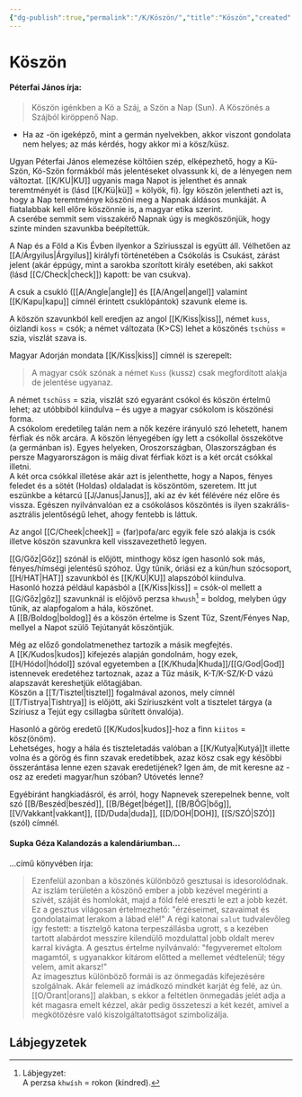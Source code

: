 ```yaml
---
{"dg-publish":true,"permalink":"/K/Köszön/","title":"Köszön","created":"2023-10-17T08:48","updated":"2024-02-23T15:41"}
---
```



# Köszön

#### Péterfai János írja:

> Köszön igénkben a Kö a Száj, a Szön a Nap (Sun). A Köszönés a Szájból kiröppenő Nap.  
- Ha az -ön igeképző, mint a germán nyelvekben, akkor viszont gondolata nem helyes; az más kérdés, hogy akkor mi a kösz/küsz.  

Ugyan Péterfai János elemezése költőien szép, elképezhető, hogy a Kü-Szön, Kö-Szön formákból más jelentéseket olvassunk ki, de a lényegen nem változtat. [[K/KU\|KU]] ugyanis maga Napot is jelenthet és annak teremtményét is (lásd [[K/Kü\|kü]] = kölyök, fi). Így köszön jelentheti azt is, hogy a Nap teremtménye köszöni meg a Napnak áldásos munkáját. A fiatalabbak kell előre köszönnie is, a magyar etika szerint.  
A cserébe semmit sem visszakérő Napnak úgy is megköszönjük, hogy szinte minden szavunkba beépítettük.  



A Nap és a Föld a Kis Évben ilyenkor a Szíriusszal is együtt áll. Vélhetően az [[A/Árgyilus\|Árgyilus]] királyfi történetében a Csókolás is Csukást, zárást jelent (akár éppúgy, mint a sarokba szorított király esetében, aki sakkot (lásd [[C/Check\|check]]) kapott: be van csukva).

A csuk a csukló ([[A/Angle\|angle]] és [[A/Angel\|angel]] valamint [[K/Kapu\|kapu]] címnél érintett csuklópántok) szavunk eleme is.  

A köszön szavunkból kell eredjen az angol [[K/Kiss\|kiss]], német `kuss`, óizlandi `koss` = csók; a német változata (K>CS) lehet a köszönés `tschüss` = szia, viszlát szava is.  

Magyar Adorján mondata [[K/Kiss\|kiss]] címnél is szerepelt:  
> A magyar csók szónak a német `Kuss` (kussz) csak megfordított alakja de jelentése ugyanaz.  

A német `tschüss` = szia, viszlát szó egyaránt csókol és köszön értelmű lehet; az utóbbiból kiindulva – és ugye a magyar csókolom is köszönési forma.  
A csókolom eredetileg talán nem a nők kezére irányuló szó lehetett, hanem férfiak és nők arcára. A köszön lényegében így lett a csókollal összekötve (a germánban is). Egyes helyeken, Oroszországban, Olaszországban és persze Magyarországon is máig divat férfiak közt is a két orcát csókkal illetni.  
A két orca csókkal illetése akár azt is jelenthette, hogy a Napos, fényes feledet és a sötét (Holdas) oldaladat is köszöntöm, szeretem. Itt jut eszünkbe a kétarcú [[J/Janus\|Janus]], aki az év két félévére néz előre és vissza. Egészen nyilvánvalóan ez a csókolásos köszöntés is ilyen szakrális-asztrális jelentőségű lehet, ahogy fentebb is láttuk.  

  
Az angol [[C/Cheek\|cheek]] = (far)pofa/arc egyik fele szó alakja is csók illetve köszön szavunkra kell visszavezethető legyen.  

[[G/Gőz\|Gőz]] szónál is előjött, minthogy kösz igen hasonló sok más, fényes/hímségi jelentésű szóhoz. Úgy tűnik, óriási ez a kún/hun szócsoport, [[H/HAT\|HAT]] szavunkból és [[K/KU\|KU]] alapszóból kiindulva.  
Hasonló hozzá például kapásból a [[K/Kiss\|kiss]] = csók-ol mellett a [[G/Gőz\|gőz]] szavunknál is előjövő perzsa `khwush`[^1] = boldog, melyben úgy tűnik, az alapfogalom a hála, köszönet.  
A [[B/Boldog\|boldog]] és a köszön értelme is Szent Tűz, Szent/Fényes Nap, mellyel a Napot szülő Tejútanyát köszöntjük.  

Még az előző gondolatmenethez tartozik a másik megfejtés.  
A [[K/Kudos\|kudos]] kifejezés alapján gondolnám, hogy ezek, [[H/Hódol\|hódol]] szóval egyetemben a [[K/Khuda\|Khuda]]/[[G/God\|God]] istennevek eredetéhez tartoznak, azaz a Tűz másik, K-T/K-SZ/K-D vázú alapszavát kereshetjük előtagjában.  
Köszön a [[T/Tisztel\|tisztel]] fogalmával azonos, mely címnél [[T/Tistrya\|Tishtrya]] is előjött, aki Szíriuszként volt a tisztelet tárgya (a Szíriusz a Tejút egy csillagba sűrített önvalója).  

Hasonló a görög eredetű [[K/Kudos\|kudos]]-hoz a finn `kiitos` = kösz(önöm).  
Lehetséges, hogy a hála és tiszteletadás valóban a [[K/Kutya\|Kutyá]]t illette volna és a görög és finn szavak eredetibbek, azaz kösz csak egy későbbi összerántása lenne ezen szavak eredetijének? Igen ám, de mit keresne az -osz az eredeti magyar/hun szóban? Utóvetés lenne?  

Egyébiránt hangkiadásról, és arról, hogy Napnevek szerepelnek benne, volt szó [[B/Beszéd\|beszéd]], [[B/Béget\|béget]], [[B/BŐG\|bőg]], [[V/Vakkant\|vakkant]], [[D/Duda\|duda]], [[D/DOH\|DOH]], [[S/SZÓ\|SZÓ]] (szól) címnél.  

#### Supka Géza Kalandozás a kalendáriumban...

...című könyvében írja:  
> Ezenfelül azonban a köszönés különböző gesztusai is idesorolódnak. Az iszlám területén a köszönő ember a jobb kezével megérinti a szívét, száját és homlokát, majd a föld felé ereszti le ezt a jobb kezét. Ez a gesztus világosan értelmezhető: "érzéseimet, szavaimat és gondolataimat lerakom a lábad elé!" A régi katonai `salut` tudvalevőleg így festett: a tisztelgő katona terpeszállásba ugrott, s a kezében tartott alabárdot messzire kilendülő mozdulattal jobb oldalt merev karral kivágta. A gesztus értelme nyilvánvaló: "fegyveremet eltolom magamtól, s ugyanakkor kitárom előtted a mellemet védtelenül; tégy velem, amit akarsz!"  
> Az imagesztus különböző formái is az önmegadás kifejezésére szolgálnak. Akár felemeli az imádkozó mindkét karját ég felé, az ún. [[O/Orant\|orans]] alakban, s ekkor a feltétlen önmegadás jelét adja a két magasra emelt kézzel, akár pedig összeteszi a két kezét, amivel a megkötözésre való kiszolgáltatottságot szimbolizálja.  

## Lábjegyzetek

[^1]: Lábjegyzet:  
A perzsa `khwísh` = rokon (kindred).  